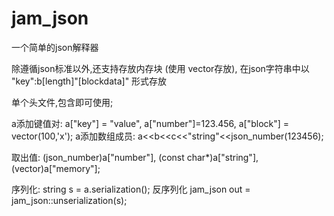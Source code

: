 jam_json
========

一个简单的json解释器

除遵循json标准以外,还支持存放内存块  (使用 vector<char>存放), 在json字符串中以 "key":b[length]"[blockdata]" 形式存放

单个头文件,包含即可使用;

a添加键值对: a["key"] = "value", a["number"]=123.456, a["block"] = vector<char>(100,'x');
a添加数组成员: a<<b<<c<<"string"<<json_number(123456);

取出值: (json_number)a["number"], (const char*)a["string"],(vector<char>)a["memory"];

序列化: string s = a.serialization();
反序列化 jam_json out = jam_json::unserialization(s);

